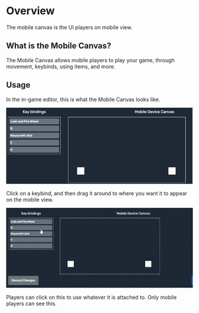 # Overview

The mobile canvas is the UI players on mobile view.

## What is the Mobile Canvas?

The Mobile Canvas allows mobile players to play your game, through movement, keybinds, using items, and more.

## Usage

In the in-game editor, this is what the Mobile Canvas looks like.

![Picture of the mobile canvas editor UI](/img/scripting/mobilecanvas.png)

Click on a keybind, and then drag it around to where you want it to appear on the mobile view.

![GIF of adding keybind to mobile canvas UI](/img/scripting/mobilecanvas.gif)

Players can click on this to use whatever it is attached to. Only mobile players can see this.
